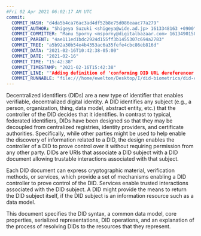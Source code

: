 ```yaml
---
#Fri 02 Apr 2021 06:02:17 AM UTC
commit:
  COMMIT_HASH: "d4da5b4ca76ac3ad4df52b8e75d086eaac77a279"
  COMMIT_AUTHOR: "Shigeya Suzuki <shigeya@wide.ad.jp> 1613348163 +0900"
  COMMIT_COMMITTER: "Manu Sporny <msporny@digitalbazaar.com> 1613490158 -0500"
  COMMIT_PARENT: "4ae111ed1bdc2924d155ff3b1455307c694a2783"
  COMMIT_TREE: "a5b92a30b54e4b4353ac6a35fefe4cbc86eb816d"
  COMMIT_DATA: "2021-02-16T10:42:38-05:00"
  COMMIT_DATE: "2021-02-16"
  COMMIT_TIME: "15:42:38"
  COMMIT_TIMESTAMP: "2021-02-16T15:42:38"
  COMMIT_LINE: ""Adding definition of 'conforming DID URL dereferencer'"
  COMMIT_RUNNABLE: "file:///home/ewelton/Desktop/I/did-biometrics/did-core-dataset/analysis/gitinfo/d4da5b4ca76ac3ad4df52b8e75d086eaac77a279/snapshot/index.html"
---
```


<section id="abstract">
<p>
<a>Decentralized identifiers</a> (DIDs) are a new type of identifier that
enables verifiable, decentralized digital identity. A <a>DID</a> identifies any
subject (e.g., a person, organization, thing, data model, abstract entity, etc.)
that the controller of the <a>DID</a> decides that it identifies. In contrast to
typical, federated identifiers, <a>DIDs</a> have been designed so that they may
be decoupled from centralized registries, identity providers, and certificate
authorities. Specifically, while other parties might be used to help enable the
discovery of information related to a <a>DID</a>, the design enables the
controller of a <a>DID</a> to prove control over it without requiring permission
from any other party. <a>DIDs</a> are <a>URIs</a> that associate a <a>DID
subject</a> with a <a>DID document</a> allowing trustable interactions
associated with that subject.
    </p>
<p>
Each <a>DID document</a> can express cryptographic material, <a>verification
methods</a>, or <a>services</a>, which provide a set of mechanisms enabling a
<a>DID controller</a> to prove control of the <a>DID</a>. <a>Services</a> enable
trusted interactions associated with the <a>DID subject</a>. A <a>DID</a> might
provide the means to return the <a>DID subject</a> itself, if the <a>DID
subject</a> is an information resource such as a data model.
    </p>
<p>
This document specifies the DID syntax, a common data model, core properties,
serialized representations, DID operations, and an explanation of the process
of resolving DIDs to the resources that they represent.
    </p>
</section>
